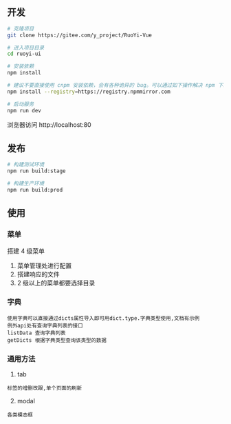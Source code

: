 ## 开发

```bash
# 克隆项目
git clone https://gitee.com/y_project/RuoYi-Vue

# 进入项目目录
cd ruoyi-ui

# 安装依赖
npm install

# 建议不要直接使用 cnpm 安装依赖，会有各种诡异的 bug。可以通过如下操作解决 npm 下载速度慢的问题
npm install --registry=https://registry.npmmirror.com

# 启动服务
npm run dev
```

浏览器访问 http://localhost:80

## 发布

```bash
# 构建测试环境
npm run build:stage

# 构建生产环境
npm run build:prod
```

## 使用

### 菜单

搭建 4 级菜单

1. 菜单管理处进行配置
2. 搭建响应的文件
3. 2 级以上的菜单都要选择目录

### 字典

```
使用字典可以直接通过dicts属性导入即可用dict.type.字典类型使用,文档有示例
例外api处有查询字典列表的接口
listData 查询字典列表
getDicts 根据字典类型查询该类型的数据
```

### 通用方法

1. tab

```
标签的增删改跟,单个页面的刷新
```

2. modal

```
各类模态框
```
